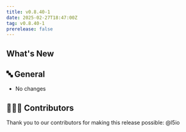 ```yaml
---
title: v0.8.40-1
date: 2025-02-27T18:47:00Z
tag: v0.8.40-1
prerelease: false
---
```


## What's New
## 🔤 General
* No changes

## 👨🏽‍💻 Contributors

Thank you to our contributors for making this release possible:
@l5io
